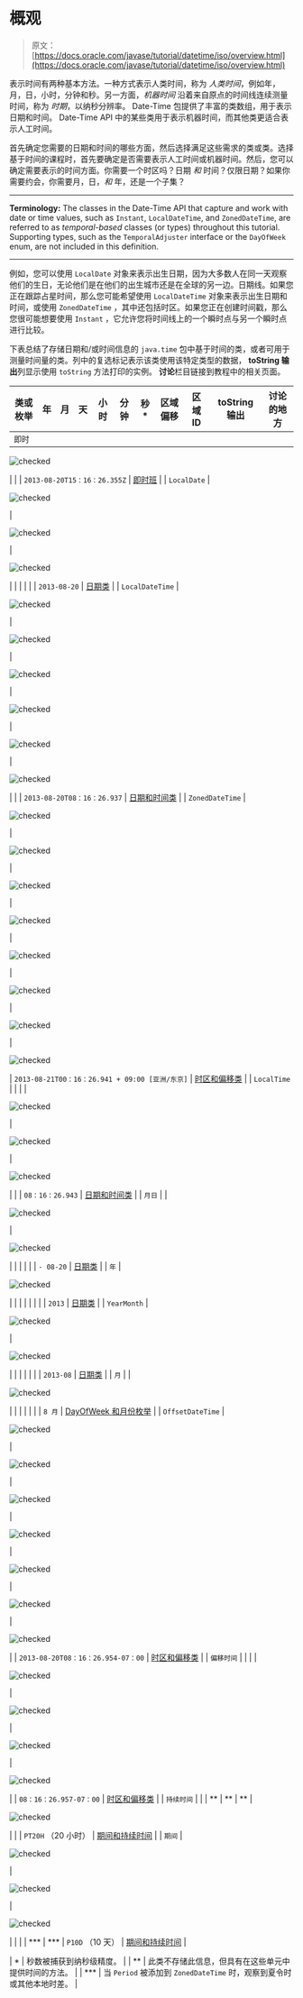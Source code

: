 # 概观

> 原文： [https://docs.oracle.com/javase/tutorial/datetime/iso/overview.html](https://docs.oracle.com/javase/tutorial/datetime/iso/overview.html)

表示时间有两种基本方法。一种方式表示人类时间，称为 _人类时间_，例如年，月，日，小时，分钟和秒。另一方面，_机器时间_ 沿着来自原点的时间线连续测量时间，称为 _时期_，以纳秒分辨率。 Date-Time 包提供了丰富的类数组，用于表示日期和时间。 Date-Time API 中的某些类用于表示机器时间，而其他类更适合表示人工时间。

首先确定您需要的日期和时间的哪些方面，然后选择满足这些需求的类或类。选择基于时间的课程时，首先要确定是否需要表示人工时间或机器时间。然后，您可以确定需要表示的时间方面。你需要一个时区吗？日期 _和_ 时间？仅限日期？如果你需要约会，你需要月，日，_和_ 年，还是一个子集？

* * *

**Terminology:** The classes in the Date-Time API that capture and work with date or time values, such as `Instant`, `LocalDateTime`, and `ZonedDateTime`, are referred to as _temporal-based_ classes (or types) throughout this tutorial. Supporting types, such as the `TemporalAdjuster` interface or the `DayOfWeek` enum, are not included in this definition.

* * *

例如，您可以使用 `LocalDate` 对象来表示出生日期，因为大多数人在同一天观察他们的生日，无论他们是在他们的出生城市还是在全球的另一边。日期线。如果您正在跟踪占星时间，那么您可能希望使用 `LocalDateTime` 对象来表示出生日期和时间，或使用 `ZonedDateTime` ，其中还包括时区。如果您正在创建时间戳，那么您很可能想要使用 `Instant` ，它允许您将时间线上的一个瞬时点与另一个瞬时点进行比较。

下表总结了存储日期和/或时间信息的 `java.time` 包中基于时间的类，或者可用于测量时间量的类。列中的复选标记表示该类使用该特定类型的数据， **toString 输出**列显示使用 `toString` 方法打印的实例。 **讨论**栏目链接到教程中的相关页面。

| 类或枚举 | 年 | 月 | 天 | 小时 | 分钟 | 秒* | 区域偏移 | 区域 ID | toString 输出 | 讨论的地方 |
| --- | --- | --- | --- | --- | --- | --- | --- | --- | --- | --- |
| `即时` |  |  |  |  |  | 

![checked](img/12bd475494acc0d71eb308e2275a6457.jpg)

 |  |  | `2013-08-20T15：16：26.355Z` | [即时班](instant.html) |
| `LocalDate` | 

![checked](img/12bd475494acc0d71eb308e2275a6457.jpg)

 | 

![checked](img/12bd475494acc0d71eb308e2275a6457.jpg)

 | 

![checked](img/12bd475494acc0d71eb308e2275a6457.jpg)

 |  |  |  |  |  | `2013-08-20` | [日期类](date.html) |
| `LocalDateTime` | 

![checked](img/12bd475494acc0d71eb308e2275a6457.jpg)

 | 

![checked](img/12bd475494acc0d71eb308e2275a6457.jpg)

 | 

![checked](img/12bd475494acc0d71eb308e2275a6457.jpg)

 | 

![checked](img/12bd475494acc0d71eb308e2275a6457.jpg)

 | 

![checked](img/12bd475494acc0d71eb308e2275a6457.jpg)

 | 

![checked](img/12bd475494acc0d71eb308e2275a6457.jpg)

 |  |  | `2013-08-20T08：16：26.937` | [日期和时间类](datetime.html) |
| `ZonedDateTime` | 

![checked](img/12bd475494acc0d71eb308e2275a6457.jpg)

 | 

![checked](img/12bd475494acc0d71eb308e2275a6457.jpg)

 | 

![checked](img/12bd475494acc0d71eb308e2275a6457.jpg)

 | 

![checked](img/12bd475494acc0d71eb308e2275a6457.jpg)

 | 

![checked](img/12bd475494acc0d71eb308e2275a6457.jpg)

 | 

![checked](img/12bd475494acc0d71eb308e2275a6457.jpg)

 | 

![checked](img/12bd475494acc0d71eb308e2275a6457.jpg)

 | 

![checked](img/12bd475494acc0d71eb308e2275a6457.jpg)

 | `2013-08-21T00：16：26.941 + 09:00 [亚洲/东京]` | [时区和偏移类](timezones.html) |
| `LocalTime` |  |  |  | 

![checked](img/12bd475494acc0d71eb308e2275a6457.jpg)

 | 

![checked](img/12bd475494acc0d71eb308e2275a6457.jpg)

 | 

![checked](img/12bd475494acc0d71eb308e2275a6457.jpg)

 |  |  | `08：16：26.943` | [日期和时间类](datetime.html) |
| `月日` |  | 

![checked](img/12bd475494acc0d71eb308e2275a6457.jpg)

 | 

![checked](img/12bd475494acc0d71eb308e2275a6457.jpg)

 |  |  |  |  |  | `- 08-20` | [日期类](date.html) |
| `年` | 

![checked](img/12bd475494acc0d71eb308e2275a6457.jpg)

 |  |  |  |  |  |  |  | `2013` | [日期类](date.html) |
| `YearMonth` | 

![checked](img/12bd475494acc0d71eb308e2275a6457.jpg)

 | 

![checked](img/12bd475494acc0d71eb308e2275a6457.jpg)

 |  |  |  |  |  |  | `2013-08` | [日期类](date.html) |
| `月` |  | 

![checked](img/12bd475494acc0d71eb308e2275a6457.jpg)

 |  |  |  |  |  |  | `8 月` | [DayOfWeek 和月份枚举](enum.html) |
| `OffsetDateTime` | 

![checked](img/12bd475494acc0d71eb308e2275a6457.jpg)

 | 

![checked](img/12bd475494acc0d71eb308e2275a6457.jpg)

 | 

![checked](img/12bd475494acc0d71eb308e2275a6457.jpg)

 | 

![checked](img/12bd475494acc0d71eb308e2275a6457.jpg)

 | 

![checked](img/12bd475494acc0d71eb308e2275a6457.jpg)

 | 

![checked](img/12bd475494acc0d71eb308e2275a6457.jpg)

 | 

![checked](img/12bd475494acc0d71eb308e2275a6457.jpg)

 |  | `2013-08-20T08：16：26.954-07：00` | [时区和偏移类](timezones.html) |
| `偏移时间` |  |  |  | 

![checked](img/12bd475494acc0d71eb308e2275a6457.jpg)

 | 

![checked](img/12bd475494acc0d71eb308e2275a6457.jpg)

 | 

![checked](img/12bd475494acc0d71eb308e2275a6457.jpg)

 | 

![checked](img/12bd475494acc0d71eb308e2275a6457.jpg)

 |  | `08：16：26.957-07：00` | [时区和偏移类](timezones.html) |
| `持续时间` |  |  | ** | ** | ** | 

![checked](img/12bd475494acc0d71eb308e2275a6457.jpg)

 |  |  | `PT20H` （20 小时） | [期间和持续时间](period.html) |
| `期间` | 

![checked](img/12bd475494acc0d71eb308e2275a6457.jpg)

 | 

![checked](img/12bd475494acc0d71eb308e2275a6457.jpg)

 | 

![checked](img/12bd475494acc0d71eb308e2275a6457.jpg)

 |  |  |  | *** | *** | `P10D` （10 天） | [期间和持续时间](period.html) |

| * | 秒数被捕获到纳秒级精度。 |
| ** | 此类不存储此信息，但具有在这些单元中提供时间的方法。 |
| *** | 当 `Period` 被添加到 `ZonedDateTime` 时，观察到夏令时或其他本地时差。 |